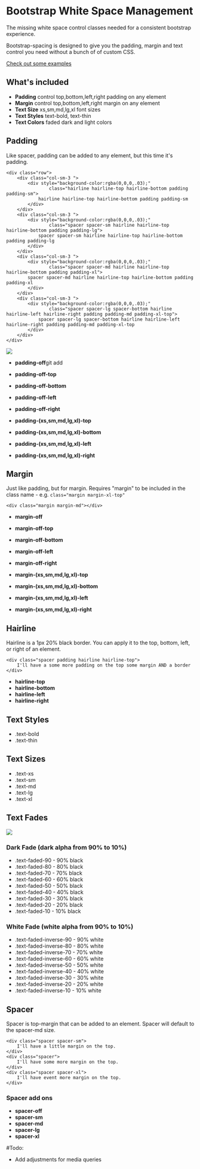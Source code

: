 # Bootstrap White Space Management

The missing white space control classes needed for a consistent bootstrap experience.

Bootstrap-spacing is designed to give you the padding, margin and text control you need without a bunch of of custom CSS.

[Check out some examples](http://htmlpreview.github.com/?https://github.com/brandoncorbin/bootstrap-spacing/blob/master/index.html)

## What's included

- **Padding** control top,bottom,left,right padding on any element
- **Margin** control top,bottom,left,right margin on any element
- **Text Size** xs,sm,md,lg,xl font sizes
- **Text Styles** text-bold, text-thin
- **Text Colors** faded dark and light colors


## Padding

Like spacer, padding can be added to any element, but this time it's padding.

```
<div class="row">
	<div class="col-sm-3 ">
		<div style="background-color:rgba(0,0,0,.03);"
				class="hairline hairline-top hairline-bottom padding padding-sm">
			hairline hairline-top hairline-bottom padding padding-sm
		</div>
	</div>
	<div class="col-sm-3 ">
		<div style="background-color:rgba(0,0,0,.03);"
				class="spacer spacer-sm hairline hairline-top hairline-bottom padding padding-lg">
			spacer spacer-sm hairline hairline-top hairline-bottom padding padding-lg
		</div>
	</div>
	<div class="col-sm-3 ">
		<div style="background-color:rgba(0,0,0,.03);"
				class="spacer spacer-md hairline hairline-top hairline-bottom padding padding-xl">
		spacer spacer-md hairline hairline-top hairline-bottom padding padding-xl
		</div>
	</div>
	<div class="col-sm-3 ">
		<div style="background-color:rgba(0,0,0,.03);"
				class="spacer spacer-lg spacer-bottom hairline hairline-left hairline-right padding padding-md padding-xl-top">
			spacer spacer-lg spacer-bottom hairline hairline-left hairline-right padding padding-md padding-xl-top
		</div>
	</div>
</div>
```

![](http://snap.icorbin.com/Screen-Shot-2015-07-27-17-36-32.png)


- **padding-off**git add
- **padding-off-top**  
- **padding-off-bottom**  
- **padding-off-left**  
- **padding-off-right**  

- **padding-(xs,sm,md,lg,xl)-top**  
- **padding-(xs,sm,md,lg,xl)-bottom**  
- **padding-(xs,sm,md,lg,xl)-left**  
- **padding-(xs,sm,md,lg,xl)-right**  


## Margin

Just like padding, but for margin. Requires "margin" to be included in the class name - e.g. `class="margin margin-xl-top"`

```
<div class="margin margin-md"></div>
```

- **margin-off**
- **margin-off-top**  
- **margin-off-bottom**  
- **margin-off-left**  
- **margin-off-right**  

- **margin-(xs,sm,md,lg,xl)-top**  
- **margin-(xs,sm,md,lg,xl)-bottom**  
- **margin-(xs,sm,md,lg,xl)-left**  
- **margin-(xs,sm,md,lg,xl)-right**  


## Hairline

Hairline is a 1px 20% black border. You can apply it to the top, bottom, left, or right of an element.

```
<div class="spacer padding hairline hairline-top">
	I'll have a some more padding on the top some margin AND a border
</div>
```

- **hairline-top**
- **hairline-bottom**
- **hairline-left**
- **hairline-right**


## Text Styles

- .text-bold
- .text-thin

## Text Sizes

- .text-xs
- .text-sm
- .text-md
- .text-lg
- .text-xl

## Text Fades

![](http://snap.icorbin.com/Screen-Shot-2015-08-09-19-12-35.png)

### Dark Fade (dark alpha from 90% to 10%)

- .text-faded-90 - 90% black
- .text-faded-80 - 80% black
- .text-faded-70 - 70% black
- .text-faded-60 - 60% black
- .text-faded-50 - 50% black
- .text-faded-40 - 40% black
- .text-faded-30 - 30% black
- .text-faded-20 - 20% black
- .text-faded-10 - 10% black

### White Fade (white alpha from 90% to 10%)

- .text-faded-inverse-90 - 90% white
- .text-faded-inverse-80 - 80% white
- .text-faded-inverse-70 - 70% white
- .text-faded-inverse-60 - 60% white
- .text-faded-inverse-50 - 50% white
- .text-faded-inverse-40 - 40% white
- .text-faded-inverse-30 - 30% white
- .text-faded-inverse-20 - 20% white
- .text-faded-inverse-10 - 10% white

## Spacer

Spacer is top-margin that can be added to an element. Spacer will default to the spacer-md size.

```
<div class="spacer spacer-sm">
	I'll have a little margin on the top.
</div>
<div class="spacer">
	I'll have some more margin on the top.
</div>
<div class="spacer spacer-xl">
	I'll have event more margin on the top.
</div>
```
### Spacer add ons

- **spacer-off**  
- **spacer-sm**
- **spacer-md**
- **spacer-lg**
- **spacer-xl**

#Todo:

- Add adjustments for media queries
